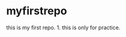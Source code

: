 # myfirstrepo
<!doctype html>
<html>
<head>
  <meta charset="UTF -8">
  <title> my first repo</title>
  </head>
  <body>
    this is my first repo.
    </body>
    </html>
<body>
  1. this is only for practice.
  </body>
  </html>
